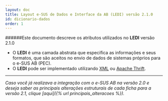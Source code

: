 ```yaml
---
layout: doc
title: Layout e-SUS de Dados e Interface da AB (LEDI) versão 2.1.0
id: dicionario-dados
order: 1
---
```


######Este documento descreve os atributos utilizados no **LEDI** versão 2.1.0

* O **LEDI** é uma camada abstrata que especifica as informações e seus formatos, que são aceitos no envio de dados de sistemas próprios para o e-SUS AB (PEC).
* O **LEDI** pode ser implementado utilizando [XML](https://pt.wikipedia.org/wiki/XML) ou [Apache Thrift](https://en.wikipedia.org/wiki/Apache_Thrift).

---

*Caso você já realizava a integração com o e-SUS AB na versão 2.0 e deseja saber as principais alterações estruturais de cada ficha para a versão 2.1, clique [aqui]({% url principais_alteracoes %}).*

